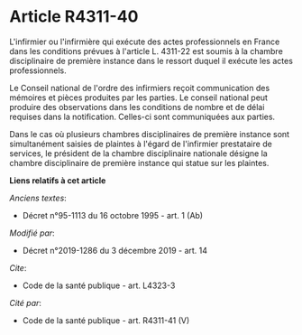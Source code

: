 # Article R4311-40

L'infirmier ou l'infirmière qui exécute des actes professionnels en France dans les conditions prévues à l'article L. 4311-22
est soumis à la chambre disciplinaire de première instance dans le ressort duquel il exécute les actes professionnels. 

Le Conseil national de l'ordre des infirmiers reçoit communication des mémoires et pièces produites par les parties. Le
conseil national peut produire des observations dans les conditions de nombre et de délai requises dans la notification.
Celles-ci sont communiquées aux parties. 

Dans le cas où plusieurs chambres disciplinaires de première instance sont simultanément saisies de plaintes à l'égard de
l'infirmier prestataire de services, le président de la chambre disciplinaire nationale désigne la chambre disciplinaire de
première instance qui statue sur les plaintes.

**Liens relatifs à cet article**

_Anciens textes_:

  - Décret n°95-1113 du 16 octobre 1995 - art. 1 (Ab)

_Modifié par_:

  - Décret n°2019-1286 du 3 décembre 2019 - art. 14

_Cite_:

  - Code de la santé publique - art. L4323-3

_Cité par_:

  - Code de la santé publique - art. R4311-41 (V)
